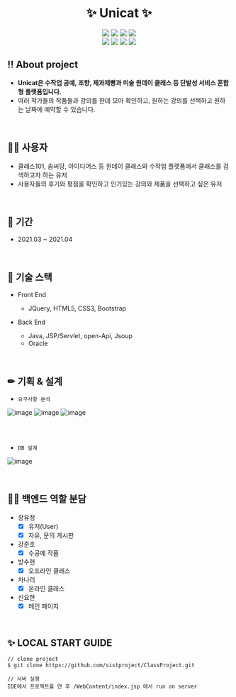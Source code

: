 <p><h1 align="middle">✨ Unicat ✨</h1><p>
<p align="middle">
  <img src="https://img.shields.io/badge/language-java-red.svg?style=flat-square"/>
  <img src="https://img.shields.io/badge/language-html5-orange.svg?style=flat-square"/>
  <img src="https://img.shields.io/badge/language-css3-yellow.svg?style=flat-square"/>
  <img src="https://img.shields.io/badge/language-JavaScript-yellowgreen.svg?style=flat-square"/>
  <br>
  <img src="https://img.shields.io/badge/DB-Oracle-green.svg?style=flat-square"/>
  <img src="https://img.shields.io/badge/stack-JSP-deepgreen.svg?style=flat-square"/>
  <img src="https://img.shields.io/badge/stack-Servlet-deepgreen.svg?style=flat-square&label=stack&color=08CE5D"/>
 <img src="https://img.shields.io/badge/stack-openAPI-blue.svg?style=flat-square"/>
</p>


## ‼ About project
  - **Unicat은 수작업 공예, 조향, 제과제빵과 미술 원데이 클래스 등 단발성 서비스 혼합형 플랫폼입니다.**
  -  여러 작가들의  작품들과 강의를 한데 모아 확인하고, 원하는 강의를 선택하고 원하는 날짜에 예약할 수 있습니다.

<br>

## 🤷‍♂️ 사용자
  - 클래스101, 솜씨당, 아이디어스 등 원데이 클래스와 수작업 플랫폼에서 클래스를 검색하고자 하는 유저
  - 사용자들의 후기와 평점을 확인하고 인기있는 강의와 제품을 선택하고 싶은 유저

<br>

## 📆 기간
  - 2021.03 ~ 2021.04


<br>

## 📗 기술 스택
  - Front End
    - JQuery, HTML5, CSS3, Bootstrap
    
  - Back End
    - Java, JSP/Servlet, open-Api, Jsoup
    - Oracle

<br>

## ✏ 기획 & 설계

  - `요구사항 분석`

  ![image](https://user-images.githubusercontent.com/75432228/141730936-b49b46f8-05ca-4c9a-a91e-0c765bf9e3bb.png)
  ![image](https://user-images.githubusercontent.com/75432228/141730968-7375211c-3d48-447a-b695-e6af56655097.png)
  ![image](https://user-images.githubusercontent.com/75432228/141731000-73323205-c0d1-4cb0-968e-4f7ac955f787.png)


<br><br>

  - `DB 설계`
  
![image](https://user-images.githubusercontent.com/75432228/141730817-78c1df40-3ca7-4f00-9066-4a899a9faa33.png)


<br>

## 🐱‍💻 백엔드 역할 분담
  - 장유정
    - [x] 유저(User)
    - [x] 자유, 문의 게시판
  - 강준호
    - [x] 수공예 작품
 - 방수현
    - [x] 오프라인 클래스
 - 차나리
    - [x] 온라인 클래스 
 - 신요한
    - [x] 메인 페이지

<br>

## ✨ LOCAL START GUIDE
```
// clone project
$ git clone https://github.com/sistproject/ClassProject.git

// 서버 실행
IDE에서 프로젝트를 연 후 /WebContent/index.jsp 에서 run on server

```
